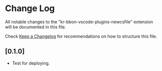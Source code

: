 # Change Log

All notable changes to the "kr-bbon-vscode-plugins-newcsfile" extension will be documented in this file.

Check [Keep a Changelog](http://keepachangelog.com/) for recommendations on how to structure this file.

## [0.1.0]

- Test for deploying.
